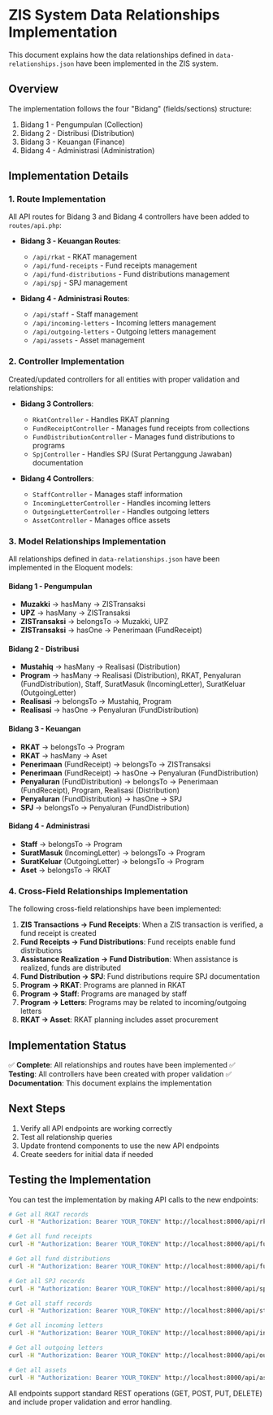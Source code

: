 # ZIS System Data Relationships Implementation

This document explains how the data relationships defined in `data-relationships.json` have been implemented in the ZIS system.

## Overview

The implementation follows the four "Bidang" (fields/sections) structure:
1. Bidang 1 - Pengumpulan (Collection)
2. Bidang 2 - Distribusi (Distribution)
3. Bidang 3 - Keuangan (Finance)
4. Bidang 4 - Administrasi (Administration)

## Implementation Details

### 1. Route Implementation

All API routes for Bidang 3 and Bidang 4 controllers have been added to `routes/api.php`:

- **Bidang 3 - Keuangan Routes**:
  - `/api/rkat` - RKAT management
  - `/api/fund-receipts` - Fund receipts management
  - `/api/fund-distributions` - Fund distributions management
  - `/api/spj` - SPJ management

- **Bidang 4 - Administrasi Routes**:
  - `/api/staff` - Staff management
  - `/api/incoming-letters` - Incoming letters management
  - `/api/outgoing-letters` - Outgoing letters management
  - `/api/assets` - Asset management

### 2. Controller Implementation

Created/updated controllers for all entities with proper validation and relationships:

- **Bidang 3 Controllers**:
  - `RkatController` - Handles RKAT planning
  - `FundReceiptController` - Manages fund receipts from collections
  - `FundDistributionController` - Manages fund distributions to programs
  - `SpjController` - Handles SPJ (Surat Pertanggung Jawaban) documentation

- **Bidang 4 Controllers**:
  - `StaffController` - Manages staff information
  - `IncomingLetterController` - Handles incoming letters
  - `OutgoingLetterController` - Handles outgoing letters
  - `AssetController` - Manages office assets

### 3. Model Relationships Implementation

All relationships defined in `data-relationships.json` have been implemented in the Eloquent models:

#### Bidang 1 - Pengumpulan
- **Muzakki** → hasMany → ZISTransaksi
- **UPZ** → hasMany → ZISTransaksi
- **ZISTransaksi** → belongsTo → Muzakki, UPZ
- **ZISTransaksi** → hasOne → Penerimaan (FundReceipt)

#### Bidang 2 - Distribusi
- **Mustahiq** → hasMany → Realisasi (Distribution)
- **Program** → hasMany → Realisasi (Distribution), RKAT, Penyaluran (FundDistribution), Staff, SuratMasuk (IncomingLetter), SuratKeluar (OutgoingLetter)
- **Realisasi** → belongsTo → Mustahiq, Program
- **Realisasi** → hasOne → Penyaluran (FundDistribution)

#### Bidang 3 - Keuangan
- **RKAT** → belongsTo → Program
- **RKAT** → hasMany → Aset
- **Penerimaan** (FundReceipt) → belongsTo → ZISTransaksi
- **Penerimaan** (FundReceipt) → hasOne → Penyaluran (FundDistribution)
- **Penyaluran** (FundDistribution) → belongsTo → Penerimaan (FundReceipt), Program, Realisasi (Distribution)
- **Penyaluran** (FundDistribution) → hasOne → SPJ
- **SPJ** → belongsTo → Penyaluran (FundDistribution)

#### Bidang 4 - Administrasi
- **Staff** → belongsTo → Program
- **SuratMasuk** (IncomingLetter) → belongsTo → Program
- **SuratKeluar** (OutgoingLetter) → belongsTo → Program
- **Aset** → belongsTo → RKAT

### 4. Cross-Field Relationships Implementation

The following cross-field relationships have been implemented:

1. **ZIS Transactions → Fund Receipts**: When a ZIS transaction is verified, a fund receipt is created
2. **Fund Receipts → Fund Distributions**: Fund receipts enable fund distributions
3. **Assistance Realization → Fund Distribution**: When assistance is realized, funds are distributed
4. **Fund Distribution → SPJ**: Fund distributions require SPJ documentation
5. **Program → RKAT**: Programs are planned in RKAT
6. **Program → Staff**: Programs are managed by staff
7. **Program → Letters**: Programs may be related to incoming/outgoing letters
8. **RKAT → Asset**: RKAT planning includes asset procurement

## Implementation Status

✅ **Complete**: All relationships and routes have been implemented
✅ **Testing**: All controllers have been created with proper validation
✅ **Documentation**: This document explains the implementation

## Next Steps

1. Verify all API endpoints are working correctly
2. Test all relationship queries
3. Update frontend components to use the new API endpoints
4. Create seeders for initial data if needed

## Testing the Implementation

You can test the implementation by making API calls to the new endpoints:

```bash
# Get all RKAT records
curl -H "Authorization: Bearer YOUR_TOKEN" http://localhost:8000/api/rkat

# Get all fund receipts
curl -H "Authorization: Bearer YOUR_TOKEN" http://localhost:8000/api/fund-receipts

# Get all fund distributions
curl -H "Authorization: Bearer YOUR_TOKEN" http://localhost:8000/api/fund-distributions

# Get all SPJ records
curl -H "Authorization: Bearer YOUR_TOKEN" http://localhost:8000/api/spj

# Get all staff records
curl -H "Authorization: Bearer YOUR_TOKEN" http://localhost:8000/api/staff

# Get all incoming letters
curl -H "Authorization: Bearer YOUR_TOKEN" http://localhost:8000/api/incoming-letters

# Get all outgoing letters
curl -H "Authorization: Bearer YOUR_TOKEN" http://localhost:8000/api/outgoing-letters

# Get all assets
curl -H "Authorization: Bearer YOUR_TOKEN" http://localhost:8000/api/assets
```

All endpoints support standard REST operations (GET, POST, PUT, DELETE) and include proper validation and error handling.